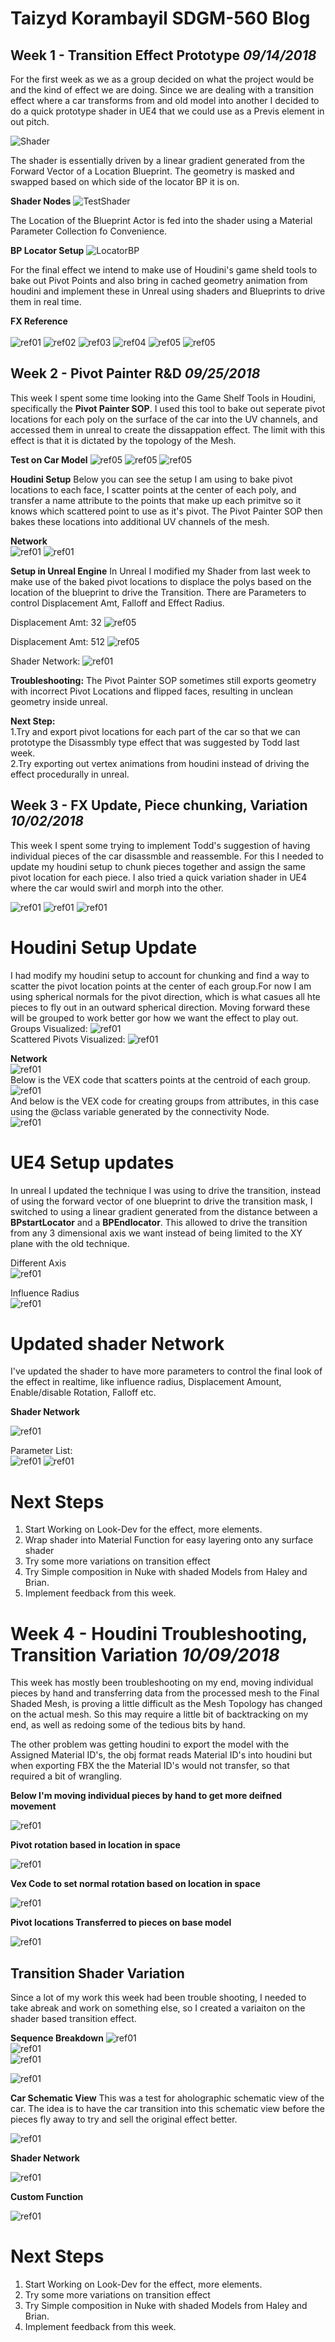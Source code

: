 

# Taizyd Korambayil SDGM-560 Blog
## Week 1 - Transition Effect Prototype _09/14/2018_

For the first week as we as a group decided on what the project would be and the kind of effect we are doing. Since we are dealing with 
a transition effect where a car transforms from and old model into another I decided to do a quick prototype shader in UE4 that we could use as a Previs element in out pitch.

![Shader](img/ShaderTest.gif)

The shader is essentially driven by a linear gradient generated from the Forward Vector of a Location Blueprint. The geometry is masked and swapped based on which side of the locator BP it is on.

**Shader Nodes**
![TestShader](img/prototypeshader.png)

The Location of the Blueprint Actor is fed into the shader using a Material Parameter Collection fo Convenience.

**BP Locator Setup**
![LocatorBP](img/locatorBP.png)

For the final effect we intend to make use of Houdini's game sheld tools to bake out Pivot Points and also bring in cached geometry animation from houdini and implement these in Unreal using shaders and Blueprints to drive them in real time.

**FX Reference** <BR>            
![ref01](img/fxref_01.gif) 
![ref02](img/fxref_02.gif)
![ref03](img/fxref_03.gif) 
![ref04](img/fxref_04.gif)
![ref05](img/fxref_05.gif) 
![ref05](img/fxref_06.gif)
  
## Week 2 - Pivot Painter R&D _09/25/2018_

This week I spent some time looking into the Game Shelf Tools in Houdini, specifically the **Pivot Painter SOP**. I used this tool to bake out seperate pivot locations for each poly on the surface of the car into the UV channels, and accessed them in unreal to create the dissappation effect. The limit with this effect is that it is dictated by the topology of the Mesh.

**Test on Car Model**
![ref05](img/cartest06.gif)
![ref05](img/cartest04.gif)
![ref05](img/cartest03.gif)

**Houdini Setup**
Below you can see the setup I am using to bake pivot locations to each face, I scatter points at the center of each poly, and transfer a name attribute to the points that make up each primitve so it knows which scattered point to use as it's pivot. The Pivot Painter SOP then bakes these locations into additional UV channels of the mesh.

**Network**<BR>
![ref01](img/pivotpainter_network.png)
![ref01](img/pivotpainter.png)

**Setup in Unreal Engine**
In Unreal I modified my Shader from last week to make use of the baked pivot locations to displace the polys based on the location of the blueprint to drive the Transition. There are Parameters to control Displacement Amt, Falloff and Effect Radius.<BR>

Displacement Amt: 32
![ref05](img/robertotopighead_02.gif)

Displacement Amt: 512
![ref05](img/robertotopighead.gif) 

Shader Network:
![ref01](img/pivotpaintershader.png)

**Troubleshooting:**
The Pivot Painter SOP sometimes still exports geometry with incorrect Pivot Locations and flipped faces, resulting in unclean geometry inside unreal.

**Next Step:**<BR>
1.Try and export pivot locations for each part of the car so that we can prototype the Disassmbly type effect that was suggested by Todd last week.<BR>
2.Try exporting out vertex animations from houdini instead of driving the effect procedurally in unreal.

## Week 3 - FX Update, Piece chunking, Variation _10/02/2018_

This week I spent some trying to implement Todd's suggestion of having individual pieces of the car disassmble and reassemble. For this I needed to update my houdini setup to chunk pieces together and assign the same pivot location for each piece. I also tried a quick variation shader in UE4 where the car would swirl and morph into the other.

![ref01](img/Render_V1.gif)
![ref01](img/Render_V2.gif)
![ref01](img/Render_V3.gif)

# Houdini Setup Update
I had modify my houdini setup to account for chunking and find a way to scatter the pivot location points at the center of each group.For now I am using spherical normals for the pivot direction, which is what casues all hte pieces to fly out in an outward spherical direction. Moving forward these will be grouped to work better gor how we want the effect to play out.
Groups Visualized:
![ref01](img/groupsvisualized.png)
<BR>Scattered Pivots Visualized:
![ref01](img/pivotpointsvisualized.png)

**Network**<BR>
![ref01](img/updatedhoudininetwork.png)
<BR>Below is the VEX code that scatters points at the centroid of each group.
![ref01](img/centroidvex.png)
<BR>And below is the VEX code for creating groups from attributes, in this case using the @class variable generated by the connectivity Node.<BR>
![ref01](img/groupsfromattributes.png)
  
# UE4 Setup updates

In unreal I updated the technique I was using to drive the transition, instead of using the forward vector of one blueprint to drive the transition mask, I switched to using a linear gradient generated from the distance between a **BPstartLocator** and a **BPEndlocator**. This allowed to drive the transition from any 3 dimensional axis we want instead of being limited to the XY plane with the old technique.

Different Axis<BR>
![ref01](img/axis_01.gif)

Influence Radius<BR>
![ref01](img/influenceradius.gif)
  
# Updated shader Network

I've updated the shader to have more parameters to control the final look of the effect in realtime, like influence radius, Displacement Amount, Enable/disable Rotation, Falloff etc.

**Shader Network**

![ref01](img/shaderupdate.png)

Parameter List:<BR>
![ref01](img/parameterlist.png)
![ref01](img/parameterlist2.png)

# Next Steps
1. Start Working on Look-Dev for the effect, more elements.
2. Wrap shader into Material Function for easy layering onto any surface shader
3. Try some more variations on transition effect
4. Try Simple composition in Nuke with shaded Models from Haley and Brian.
5. Implement feedback from this week.

# Week 4 - Houdini Troubleshooting, Transition Variation _10/09/2018_

This week has mostly been troubleshooting on my end, moving individual pieces by hand and transferring data from the processed mesh to the Final Shaded Mesh, is proving a little difficult as the Mesh Topology has changed on the actual mesh. So this may require a little bit of backtracking on my end, as well as redoing some of the tedious bits by hand.

The other problem was getting houdini to export the model with the Assigned Material ID's, the obj format reads Material ID's into houdini but when exporting FBX the the Material ID's would not transfer, so that required a bit of wrangling.

**Below I'm moving individual pieces by hand to get more deifned movement**<BR>

![ref01](img/seperatepieces.png)<BR>

**Pivot rotation based in location in space**<BR>

![ref01](img/explodedpiecenormal.png)<BR>

**Vex Code to set normal rotation based on location in space**

![ref01](img/setnormalsbasedonlocationinspace.png)<BR>
  
**Pivot locations Transferred to pieces on base model**

![ref01](img/transferrednormalsfromexplodedmesh.png)<BR>
  
## Transition Shader Variation

Since a lot of my work this week had been trouble shooting, I needed to take abreak and work on something else, so I created a variaiton on the shader based transition effect.

**Sequence Breakdown**
![ref01](img/shadergif1.gif)<BR>
![ref01](img/shadergif2.gif)<BR>
![ref01](img/shadergif3.gif)<BR>
  
![ref01](img/TeleportGif.gif)<BR>

**Car Schematic View**
This was a test for aholographic schematic view of the car. The idea is to have the car transition into this schematic view before the pieces fly away to try and sell the original effect better.

![ref01](img/schematicview.gif)<BR>
  
**Shader Network**

![ref01](img/teleshader.png)<BR>

**Custom Function**

![ref01](img/matrixnoisefunction.png)<BR>
  
# Next Steps
1. Start Working on Look-Dev for the effect, more elements.
2. Try some more variations on transition effect
3. Try Simple composition in Nuke with shaded Models from Haley and Brian.
4. Implement feedback from this week.
  








 
